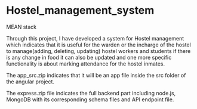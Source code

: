# Hostel_management_system
MEAN stack

Through this project, I have developed a system for Hostel management which indicates that it is useful for the warden or the incharge of the hostel to manage(adding, deleting, updating) hostel workers and students if there is any change in food it can also be updated and one more specific functionality is about marking attendance for the hostel inmates.

The app_src.zip indicates that it will be an app file inside the src folder of the angular project.

The express.zip file indicates the full backend part including node.js, MongoDB with its corresponding schema files and API endpoint file.
